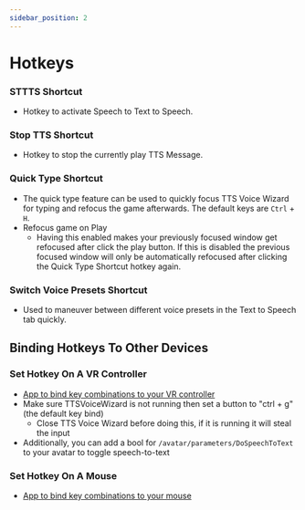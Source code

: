 ```yaml
---
sidebar_position: 2
---
```


# Hotkeys
### STTTS Shortcut
- Hotkey to activate Speech to Text to Speech.
### Stop TTS Shortcut
- Hotkey to stop the currently play TTS Message.
### Quick Type Shortcut
- The quick type feature can be used to quickly focus TTS Voice Wizard for typing and refocus the game afterwards. The default keys are ``Ctrl`` + ``H``.
- Refocus game on Play
    - Having this enabled makes your previously focused window get refocused after click the play button. If this is disabled the previous focused window will only be automatically refocused after clicking the Quick Type Shortcut hotkey again.
### Switch Voice Presets Shortcut
- Used to maneuver between different voice presets in the Text to Speech tab quickly.


## Binding Hotkeys To Other Devices

### Set Hotkey On A VR Controller
- [App to bind key combinations to your VR controller](https://github.com/BOLL7708/OpenVR2Key) 
- Make sure TTSVoiceWizard is not running then set a button to "ctrl + g" (the default key bind) 
    - Close TTS Voice Wizard before doing this, if it is running it will steal the input
- Additionally, you can add a bool for ```/avatar/parameters/DoSpeechToText``` to your avatar to toggle speech-to-text

### Set Hotkey On A Mouse
- [App to bind key combinations to your mouse](https://www.youtube.com/watch?v=yAnf3rSjxVo)

